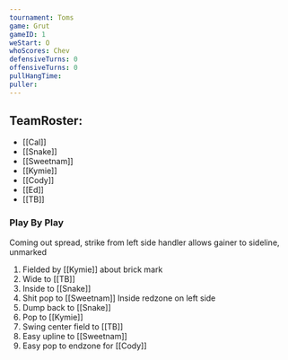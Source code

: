 ```yaml
---
tournament: Toms
game: Grut
gameID: 1
weStart: O
whoScores: Chev
defensiveTurns: 0
offensiveTurns: 0
pullHangTime: 
puller:
---
```



## TeamRoster:
- [[Cal]]
- [[Snake]]
- [[Sweetnam]]
- [[Kymie]]
- [[Cody]]
- [[Ed]]
- [[TB]]
### Play By Play
Coming out spread, strike from left side handler allows gainer to sideline, unmarked
1. Fielded by [[Kymie]] about brick mark
2. Wide to [[TB]]
3. Inside to [[Snake]]
4. Shit pop to [[Sweetnam]] Inside redzone on left side
5. Dump back to [[Snake]]
6. Pop to [[Kymie]]
7. Swing center field to [[TB]]
8. Easy upline to [[Sweetnam]]
9. Easy pop to endzone for [[Cody]]